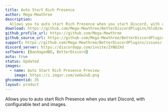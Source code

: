 ```yaml
---
title: Auto Start Rich Presence
author: Mega-Mewthree
description:
  Allows you to auto start Rich Presence when you start Discord, with configurable text and images.
download: https://github.com/Mega-Mewthree/BetterDiscordPlugins/blob/master/Plugins/AutoStartRichPresence/AutoStartRichPresence.plugin.js
github_profile_url: https://github.com/Mega-Mewthree
github_source_url: https://github.com/Mega-Mewthree/BetterDiscordPlugins/blob/master/Plugins/AutoStartRichPresence/AutoStartRichPresence.plugin.js
support: https://github.com/Mega-Mewthree/BetterDiscordPlugins/issues/
discord_server: https://discordapp.com/invite/ZYND2Xd
software: [BandagedBD, BetterDiscord]
auto: true
status: Updated
images:
  - name: Auto Start Rich Presence Preview
    image: https://i.imgur.com/zwUwJuD.png
ghcommentid: 35
layout: product
---
```

Allows you to auto start Rich Presence when you start Discord, with configurable text and images.